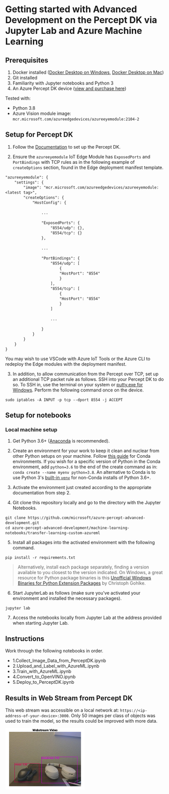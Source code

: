 # Getting started with Advanced Development on the Percept DK via Jupyter Lab and Azure Machine Learning

## Prerequisites

1. Docker installed ([Docker Desktop on Windows](https://docs.docker.com/docker-for-windows/install/), [Docker Desktop on Mac](https://docs.docker.com/docker-for-mac/install/))
2. Git installed
3. Familiarity with Jupyter notebooks and Python 3
4. An Azure Percept DK device ([view and purchase here](https://www.microsoft.com/en-us/store/build/azure-percept/8v2qxmzbz9vc))

Tested with:
- Python 3.8
- Azure Vision module image:  `mcr.microsoft.com/azureedgedevices/azureeyemodule:2104-2`


## Setup for Percept DK

1. Follow the [Documentation](https://docs.microsoft.com/en-us/azure/azure-percept/quickstart-percept-dk-unboxing) to set up the Percept DK.

2.  Ensure the `azureeyemodule` IoT Edge Module has `ExposedPorts` and `PortBindings` with TCP rules as in the following example of `createOptions` section, found in the Edge deployment manifest template.

```
"azureeyemodule": {
    "settings": {
        "image": "mcr.microsoft.com/azureedgedevices/azureeyemodule:<latest tag>",
        "createOptions": {
            "HostConfig": {

                ...

                "ExposedPorts": {
                    "8554/udp": {},
                    "8554/tcp": {}
                },

                ...

                "PortBindings": {
                    "8554/udp": [
                        {
                        "HostPort": "8554"
                        }
                    ],
                    "8554/tcp": [
                        {
                        "HostPort": "8554"
                        }
                    ]

                    ...

                }
            }
        }
    }
}
```

You may wish to use VSCode with Azure IoT Tools or the Azure CLI to redeploy the Edge modules with the deployment manifest.

3. In addition, to allow communication from the Percept over TCP, set up an additional TCP packet rule as follows.  SSH into your Percept DK to do so.  To SSH in, use the terminal on your system or [putty.exe for Windows](https://www.chiark.greenend.org.uk/~sgtatham/putty/latest.html).  Perform the following command once on the device.

```
sudo iptables -A INPUT -p tcp --dport 8554 -j ACCEPT
```

## Setup for notebooks

### Local machine setup

1. Get Python 3.6+ ([Anaconda](https://www.anaconda.com/products/individual) is recommended).

2. Create an environment for your work to keep it clean and nuclear from other Python setups on your machine.  Follow [this guide](https://docs.conda.io/projects/conda/en/4.6.1/user-guide/tasks/manage-environments.html) for Conda environments.  If you wish for a specific version of Python in the Conda environment, add `python=3.6`  to the end of the create command as in: `conda create --name myenv python=3.8`.  An alternative to Conda is to use Python 3's [built-in `venv`](https://docs.python.org/3.6/library/venv.html) for non-Conda installs of Python 3.6+.

3. Activate the environment just created according to the appropriate documentation from step 2.

4. Git clone this repository locally and go to the directory with the Jupyter Notebooks.

```
git clone https://github.com/microsoft/azure-percept-advanced-development.git
cd azure-percept-advanced-development/machine-learning-notebooks/transfer-learning-custom-azureml
```

5. Install all packages into the activated environment with the following command.

```
pip install -r requirements.txt
```

> Alternatively, install each package separately, finding a version available to you closest to the version indicated.  On Windows, a great resource for Python package binaries is this [Unofficial Windows Binaries for Python Extension Packages](https://www.lfd.uci.edu/~gohlke/pythonlibs/) by Christoph Gohlke.

6. Start JupyterLab as follows (make sure you've activated your environment and installed the necessary packages).

```
jupyter lab
```

7. Access the notebooks locally from Jupyter Lab at the address provided when starting Jupyter Lab.

## Instructions

Work through the following notebooks in order.

- 1.Collect_Image_Data_from_PerceptDK.ipynb
- 2.Upload_and_Label_with_AzureML.ipynb
- 3.Train_with_AzureML.ipynb
- 4.Convert_to_OpenVINO.ipynb
- 5.Deploy_to_PerceptDK.ipynb

## Results in Web Stream from Percept DK

This web stream was accessible on a local network at:  `https://<ip-address-of-your-device>:3000`.  Only 50 images per class of objects was used to train the model, so the results could be improved with more data.

<img src="article_images/percept_webstream.png" width="50%">
